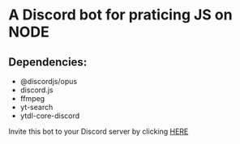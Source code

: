# A Discord bot for praticing JS on NODE

## Dependencies:
- @discordjs/opus
- discord.js
- ffmpeg
- yt-search
- ytdl-core-discord





Invite this bot to your Discord server by clicking [HERE](https://discord.com/api/oauth2/authorize?client_id=814941621951004672&permissions=8&scope=bot)
